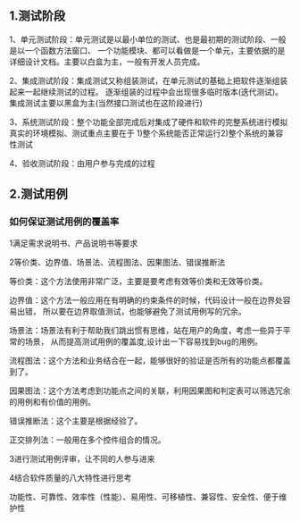 ## 1.测试阶段
1、单元测试阶段：单元测试是以最小单位的测试、也是最初期的测试阶段、一般是以一个函数方法窗口、
一个功能模块、都可以看做是一个单元，主要依据的是详细设计文档。主要以白盒为主，一般有开发人员完成。

2、集成测试阶段：集成测试又称组装测试，在单元测试的基础上把软件逐渐组装起来一起继续测试的过程。
逐渐组装的过程中会出现很多临时版本(迭代测试)。集成测试主要以黑盒为主(当然接口测试也在这阶段进行)

3、系统测试阶段：整个功能全部完成后对集成了硬件和软件的完整系统进行模拟真实的环境模拟、测试重点主要在于
1)整个系统能否正常运行2)整个系统的兼容性测试

4、验收测试阶段：由用户参与完成的过程

## 2.测试用例
### 如何保证测试用例的覆盖率

1满足需求说明书、产品说明书等要求

2等价类、边界值、场景法、流程图法、因果图法、错误推断法

等价类：这个方法使用非常广泛，主要是要考虑有效等价类和无效等价类。

边界值：这个方法一般应用在有明确的约束条件的时候，代码设计一般在边界处容易出错，
所以要在边界取值测试，也能够避免了测试用例写的冗余。

场景法：场景法有利于帮助我们跳出惯有思维，站在用户的角度，考虑一些异于平常的场景，
从而提高测试用例的覆盖度,设计出一下容易找到bug的用例。

流程图法：这个方法和业务结合在一起，能够很好的验证是否所有的功能点都覆盖到了。

因果图法：这个方法考虑到功能点之间的关联，利用因果图和判定表可以筛选冗余的用例和有价值的用例。

错误推断法：这个主要是根据经验了。

正交排列法：一般用在多个控件组合的情况。

3进行测试用例评审，让不同的人参与进来

4结合软件质量的八大特性进行思考

功能性、可靠性、效率性（性能）、易用性、可移植性、兼容性、安全性、便于维护性

